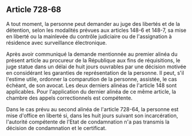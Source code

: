 Article 728-68
----
A tout moment, la personne peut demander au juge des libertés et de la
détention, selon les modalités prévues aux articles 148-6 et 148-7, sa mise en
liberté ou la mainlevée du contrôle judiciaire ou de l'assignation à résidence
avec surveillance électronique.

Après avoir communiqué la demande mentionnée au premier alinéa du présent
article au procureur de la République aux fins de réquisitions, le juge statue
dans un délai de huit jours ouvrables par une décision motivée en considérant
les garanties de représentation de la personne. Il peut, s'il l'estime utile,
ordonner la comparution de la personne, assistée, le cas échéant, de son avocat.
Les deux derniers alinéas de l'article 148 sont applicables. Pour l'application
du dernier alinéa de ce même article, la chambre des appels correctionnels est
compétente.

Dans le cas prévu au second alinéa de l'article 728-64, la personne est mise
d'office en liberté si, dans les huit jours suivant son incarcération,
l'autorité compétente de l'Etat de condamnation n'a pas transmis la décision de
condamnation et le certificat.
